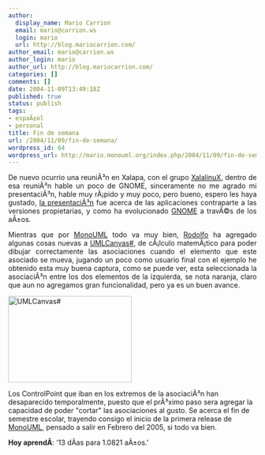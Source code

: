 ```yaml
---
author:
  display_name: Mario Carrion
  email: mario@carrion.ws
  login: mario
  url: http://blog.mariocarrion.com/
author_email: mario@carrion.ws
author_login: mario
author_url: http://blog.mariocarrion.com/
categories: []
comments: []
date: 2004-11-09T13:49:18Z
published: true
status: publish
tags:
- espaÃ±ol
- personal
title: Fin de semana
url: /2004/11/09/fin-de-semana/
wordpress_id: 64
wordpress_url: http://mario.monouml.org/index.php/2004/11/09/fin-de-semana/
---
```


<div style="clear:both;"></div>
<p align="justify">De nuevo ocurrio una reuniÃ³n en Xalapa, con el grupo <a href="http://www.xalalinux.org">XalalinuX</a>, dentro de esa reuniÃ³n hable un poco de GNOME, sinceramente no me agrado mi presentaciÃ³n, hable muy rÃ¡pido y muy poco, pero bueno, espero les haya gustado, <a href="http://www.geocities.com/k4rny/presentations/gnome.sxi.gz">la presentaciÃ³n</a> fue acerca de las aplicaciones contraparte a las versiones propietarias, y como ha evolucionado <a href="http://www.gnome.org">GNOME</a> a travÃ©s de los aÃ±os.</p>
<p align="justify">Mientras que por <a href="http://monouml.sf.net">MonoUML</a> todo va muy bien, <a href="http://rodolfocampero.blogspot.com">Rodolfo</a> ha agregado algunas cosas nuevas a <a href="http://www.geocities.com/k4rny/files/umlcanvas-sharp.tgz">UMLCanvas#</a>, de cÃ¡lculo matemÃ¡tico para poder dibujar correctamente las asociaciones cuando el elemento que este asociado se mueva, jugando un poco como usuario final con el ejemplo he obtenido esta muy buena captura, como se puede ver, esta seleccionada la asociaciÃ³n entre los dos elementos de la izquierda, se nota naranja, claro que aun no agregamos gran funcionalidad, pero ya es un buen avance.</p>
<p><a href="http://www.geocities.com/k4rny/imgs/umlcanvas-sharp/umlcanvas_sharp_0_0_0_2.png"><img src="http://www.geocities.com/k4rny/imgs/umlcanvas-sharp/umlcanvas_sharp_0_0_0_2.png" width="250" height="175" alt="UMLCanvas#" title="UMLCanvas#"/></a></p>
<p>Los ControlPoint que iban en los extremos de la asociaciÃ³n han desaparecido temporalmente, puesto que el prÃ³ximo paso sera agregar la capacidad de poder "cortar" las asociaciones al gusto. Se acerca el fin de semestre escolar,  trayendo consigo el inicio de la primera release de <a href="http://monouml.sf.net">MonoUML</a>, pensado a salir en Febrero del 2005, si todo va bien.</p>
<p><span style="font-weight:bold;">Hoy aprendÃ­</span>: '13 dÃ­as para 1.0821 aÃ±os.'</p>
<div style="clear:both; padding-bottom: 0.25em;"></div>
